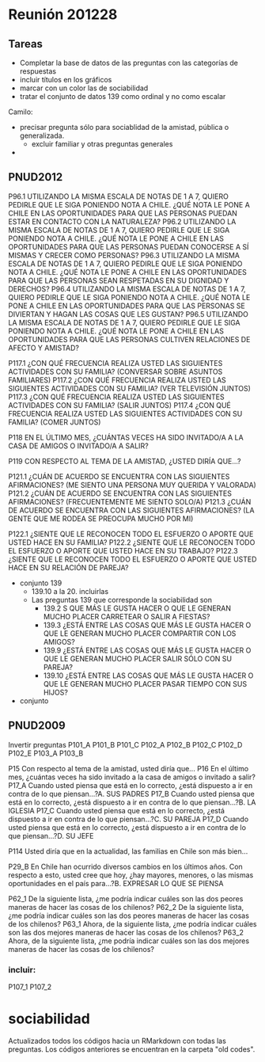 
# Reunión 201228

## Tareas
- Completar la base de datos de las preguntas con las categorías de respuestas
- incluir títulos en los gráficos
- marcar con un color las de sociabilidad
- tratar el conjunto de datos 139 como ordinal y no como escalar


Camilo: 
- precisar pregunta sólo para sociablidad de la amistad, pública o generalizada. 
    - excluir familiar y otras preguntas generales
-     


## PNUD2012

P96.1 UTILIZANDO LA MISMA ESCALA DE NOTAS DE 1 A 7, QUIERO PEDIRLE QUE LE SIGA PONIENDO NOTA A CHILE. ¿QUÉ NOTA LE PONE A CHILE EN LAS OPORTUNIDADES PARA QUE LAS PERSONAS PUEDAN ESTAR EN CONTACTO CON LA NATURALEZA?
P96.2 
UTILIZANDO LA MISMA ESCALA DE NOTAS DE 1 A 7, QUIERO PEDIRLE QUE LE SIGA PONIENDO NOTA A CHILE. ¿QUÉ NOTA LE PONE A CHILE EN LAS OPORTUNIDADES PARA QUE LAS PERSONAS PUEDAN CONOCERSE A SÍ MISMAS Y CRECER COMO PERSONAS?
P96.3 UTILIZANDO LA MISMA ESCALA DE NOTAS DE 1 A 7, QUIERO PEDIRLE QUE LE SIGA PONIENDO NOTA A CHILE. ¿QUÉ NOTA LE PONE A CHILE EN LAS OPORTUNIDADES PARA QUE LAS PERSONAS SEAN RESPETADAS EN SU DIGNIDAD Y DERECHOS?
P96.4 UTILIZANDO LA MISMA ESCALA DE NOTAS DE 1 A 7, QUIERO PEDIRLE QUE LE SIGA PONIENDO NOTA A CHILE. ¿QUÉ NOTA LE PONE A CHILE EN LAS OPORTUNIDADES PARA QUE LAS PERSONAS SE DIVIERTAN Y HAGAN LAS COSAS QUE LES GUSTAN?
P96.5 UTILIZANDO LA MISMA ESCALA DE NOTAS DE 1 A 7, QUIERO PEDIRLE QUE LE SIGA PONIENDO NOTA A CHILE. ¿QUÉ NOTA LE PONE A CHILE EN LAS OPORTUNIDADES PARA QUE LAS PERSONAS CULTIVEN RELACIONES DE AFECTO Y AMISTAD?

P117.1 ¿CON QUÉ FRECUENCIA REALIZA USTED LAS SIGUIENTES ACTIVIDADES CON SU FAMILIA? (CONVERSAR SOBRE ASUNTOS FAMILIARES) 
P117.2 ¿CON QUÉ FRECUENCIA REALIZA USTED LAS SIGUIENTES ACTIVIDADES CON SU FAMILIA? (VER TELEVISIÓN JUNTOS)
P117.3 ¿CON QUÉ FRECUENCIA REALIZA USTED LAS SIGUIENTES ACTIVIDADES CON SU FAMILIA? (SALIR JUNTOS)
P117.4 ¿CON QUÉ FRECUENCIA REALIZA USTED LAS SIGUIENTES ACTIVIDADES CON SU FAMILIA? (COMER JUNTOS)

P118 EN EL ÚLTIMO MES, ¿CUÁNTAS VECES HA SIDO INVITADO/A A LA CASA DE AMIGOS O INVITADO/A A SALIR?

P119 CON RESPECTO AL TEMA DE LA AMISTAD, ¿USTED DIRÍA QUE...?

P121.1 ¿CUÁN DE ACUERDO SE ENCUENTRA CON LAS SIGUIENTES AFIRMACIONES? (ME SIENTO UNA PERSONA MUY QUERIDA Y VALORADA)
P121.2 ¿CUÁN DE ACUERDO SE ENCUENTRA CON LAS SIGUIENTES AFIRMACIONES? (FRECUENTEMENTE ME SIENTO SOLO/A)
P121.3 ¿CUÁN DE ACUERDO SE ENCUENTRA CON LAS SIGUIENTES AFIRMACIONES? (LA GENTE QUE ME RODEA SE PREOCUPA MUCHO POR MI)

P122.1 ¿SIENTE QUE LE RECONOCEN TODO EL ESFUERZO O APORTE QUE USTED HACE EN SU FAMILIA?
P122.2 ¿SIENTE QUE LE RECONOCEN TODO EL ESFUERZO O APORTE QUE USTED HACE EN SU TRABAJO?
P122.3 ¿SIENTE QUE LE RECONOCEN TODO EL ESFUERZO O APORTE QUE USTED HACE EN SU RELACIÓN DE PAREJA?

- conjunto 139
    - 139.10 a la 20. incluirlas
    - Las preguntas 139 que corresponde la sociabilidad son
      - 139.2 S QUE MÁS LE GUSTA HACER O QUE LE GENERAN MUCHO PLACER CARRETEAR O SALIR A FIESTAS?
      - 139.3 ¿ESTÁ ENTRE LAS COSAS QUE MÁS LE GUSTA HACER O QUE LE GENERAN MUCHO PLACER COMPARTIR CON LOS AMIGOS?
      - 139.9 ¿ESTÁ ENTRE LAS COSAS QUE MÁS LE GUSTA HACER O QUE LE GENERAN MUCHO PLACER SALIR SÓLO CON SU PAREJA?
      - 139.10 ¿ESTÁ ENTRE LAS COSAS QUE MÁS LE GUSTA HACER O QUE LE GENERAN MUCHO PLACER PASAR TIEMPO CON SUS HIJOS?
- conjunto 

## PNUD2009

Invertir preguntas 
P101_A
P101_B
P101_C
P102_A
P102_B
P102_C
P102_D
P102_E
P103_A
P103_B

P15 Con respecto al tema de la amistad, usted diría que...
P16 En el último mes, ¿cuántas veces ha sido invitado a la casa de amigos o invitado a salir?
P17_A Cuando usted piensa que está en lo correcto, ¿está dispuesto a ir en contra de lo que piensan…?A. SUS PADRES
P17_B Cuando usted piensa que está en lo correcto, ¿está dispuesto a ir en contra de lo que piensan…?B. LA IGLESIA
P17_C Cuando usted piensa que está en lo correcto, ¿está dispuesto a ir en contra de lo que piensan…?C. SU PAREJA
P17_D Cuando usted piensa que está en lo correcto, ¿está dispuesto a ir en contra de lo que piensan…?D. SU JEFE

P114 Usted diría que en la actualidad, las familias en Chile son más bien…

P29_B En Chile han ocurrido diversos cambios en los últimos años. Con respecto a esto, usted cree que hoy, ¿hay mayores, menores, o las mismas oportunidades en el país para…?B. EXPRESAR LO QUE SE PIENSA

P62_1 De la siguiente lista, ¿me podría indicar cuáles son las dos peores maneras de hacer las cosas de los chilenos?
P62_2 De la siguiente lista, ¿me podría indicar cuáles son las dos peores maneras de hacer las cosas de los chilenos?
P63_1 Ahora, de la siguiente lista, ¿me podría indicar cuáles son las dos mejores maneras de hacer las cosas de los chilenos?
P63_2 Ahora, de la siguiente lista, ¿me podría indicar cuáles son las dos mejores maneras de hacer las cosas de los chilenos?

### incluir:
P107_1
P107_2

# sociabilidad

Actualizados todos los códigos hacia un RMarkdown con todas las preguntas.
Los códigos anteriores se encuentran en la carpeta "old codes".
